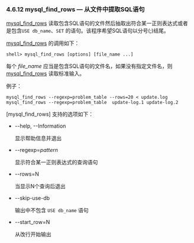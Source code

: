 ### 4.6.12 mysql\_find\_rows — 从文件中提取SQL语句

[mysql_find_rows](#) 读取包含SQL语句的文件然后抽取出符合某一正则表达式或者是包含`USE db_name`、`SET` 的语句。该程序希望SQL语句以分号(;)结尾。

[mysql_find_rows](#) 的调用如下：

```shell
shell> mysql_find_rows [options] [file_name ...]
```

每个 *file_name* 应当是包含SQL语句的文件名，如果没有指定文件名，则[mysql_find_rows](#) 读取标准输入。

例子：

```shell
mysql_find_rows --regexp=problem_table --rows=20 < update.log
mysql_find_rows --regexp=problem_table  update-log.1 update-log.2
```

[mysql_find_rows] 支持的选项如下：

* --help, --Information

	显示帮助信息并退出

*  --regexp=*pattern*

	显示符合某一正则表达式的查询语句

*  --rows=N

	当显示N个查询后退出

* --skip-use-db

	输出中不包含 `USE db_name` 语句

* --start_row=N

	从改行开始输出

